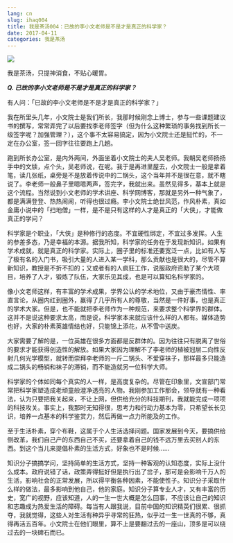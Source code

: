 ```yaml
---
lang: cn
slug: ihaq004
title: 我是茶汤004：已故的李小文老师是不是才是真正的科学家？
date: 2017-04-11
categories: 我是茶汤
---
```

![](http://oouh9u8nz.bkt.gdipper.com/iask004.jpg)

我是茶汤，只提神消食，不贴心暖胃。

***Q. 已故的李小文老师是不是才是真正的科学家？***




有人问：「已故的李小文老师是不是才是真正的科学家？」


我在所里头几年，小文院士是我们所长，我那时候刚念上博士，参与一些课题建议书的撰写，常常弄完了以后要找李老师签字（但为什么这种繁琐的事务找到所长一级签字呢？加强管理？），这个事不太容易搞定，因为小文院士还是挺忙的，不一定在办公室，签一回字往往要跑上几趟。


跑到所长办公室，是内外两间，外面坐着小文院士的夫人吴老师。我朝吴老师扬扬手中的文牍，点个头，吴老师说，在呢。我于是再进里屋去，小文院士一般是拿着笔，读几张纸，桌旁是不是放着传说中的二锅头，这个当年并不是很在意，就不瞎说了。李老师一般鼻子里嗯嗯两声，签完字，我就出来。虽然见得多，基本上就是这个流程。当然说到小文老师的学术讲座、科学网博客，那就是另外一种气象了，都是满满登登、热热闹闹，听得也很过瘾。李小文院士绝世风范，作风朴素，真如金庸小说中的「扫地僧」一样，是不是只有这样的人才是真正的「大侠」，才能做真正的学问？


科学家是个职业，「大侠」是种修行的态度。不宜硬性绑定，不宜过多发挥。人生 的参差多态，乃是幸福的本源。据我所知，科学家的任务在于发现新知识。如果有学术成就，就是真正的科学家。实际上，圈子里的标准还要宽泛一点，比如有人写了极有名的入门书，吸引大量的人进入某一学科，那么贡献也是很大的，尽管不算新知识，教授是不折不扣的；又或者有的人疯狂工作，说服政府资助了某个大项目，培养了人才，锻炼了队伍，大家乐见其成，也是可以算知名科学家的。

像小文老师这样，有丰富的学术成果，学界公认的学术地位，又由于豪杰情性、率直言论，从圈内红到圈外，赢得了几乎所有人的尊敬，当然是一件好事，也是真正的学术大家。但是，也不能就把李老师作为一种规范，来要求整个科学界的群体。这并不是说这种要求太高，而是说，科学家本来就应该什么样的人都有。媒体造势也好，大家的朴素英雄情结也好，只能锦上添花，从不雪中送炭。

大家需要了解的是，一位英雄在很多方面都是反群体的。因为往往只有脱离了世俗的要求才能获得创造性的解放。如果大家因为理解不了李老师的植被冠层二向性反射几何光学模型，就转而崇拜李老师的一斤二锅头、不爱穿袜子，那样最多只能造成二锅头的畅销和袜子的滞销，而不能造就另一位科学大师。


科学家的个体如同每个真实的人一样，是高度复杂的。尽管在印象里，文宣部门常常把科学家塑造成老顽童般澄净透亮的人物。我刚参加工作那会，领导就有一种看法，认为只要把我关起来，不让上网，但供给充分的科技期刊，我就能完成一项项的科技攻关。事实上，我那时无知得很，思考力和行动力基本为零，只希望长长见识，培养一点基本的科学鉴赏力，然后再做一点力所能及的工作。


至于生活朴素，穿个布鞋，这属于个人生活选择问题。国家发展到今天，要搞供给侧改革，我们自己产的东西自己不买，还要拿着自己的钱不远万里去买别人的东西。到这个当儿来提倡朴素的生活方式，好象也不是时候……


<!-- 我这个人也不修边幅，完全靠初始颜值混。当年我老婆接受我，下了很大的决心。她原本以为，只要我约会时不出岔子，她就打算放水。但我确实是穿着大背心和人字拖去的，所以就很难办。但这决不能认为，我就是潜心向学不事虚荣，实际上我虚荣得很，要不然也不会在这里写公共号，开问答专栏。
 -->
知识分子搞搞学问，坚持简单的生活方式，坚持一种客观的认知态度，实际上没什么成本。政府说错了话，政策弄得挺好但是执行出了岔子，那可是会影响千万人的生活，影响社会的正常发展，所以得平衡各种因素，不能使性子。知识分子采取什么样的做法，最多影响到他自己，他的家庭。知识分子算专业人才，又有丰富的历史，宽广的视野，应该知道，人的一生一世大概是怎么回事，不应该让自己的知识和志趣成为热爱生活的障碍。每当有人跟我说，目前中国的知识精英们很累、很抓夺，我就觉得，这些人对生活有种异乎寻常的狂热，似乎过一生一世真的不够，真得再活五百年。小文院士在他们眼里，算不上是要翻过去的一座山，顶多是可以绕过去的一块碑石而已。




